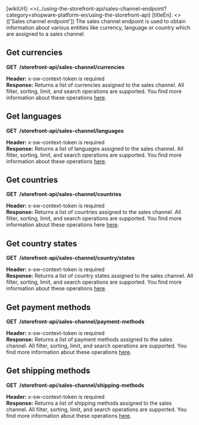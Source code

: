 [wikiUrl]: <>(../using-the-storefront-api/sales-channel-endpoint?category=shopware-platform-en/using-the-storefront-api)
[titleEn]: <>(['Sales channel endpoint'])
The sales channel endpoint is used to obtain information about various
entities like currency, language or country which are assigned to a
sales channel.

## Get currencies

**GET  /storefront-api/sales-channel/currencies**

**Header:** x-sw-context-token is required  
**Response:** Returns a list of currencies assigned to the sales
channel. All filter, sorting, limit, and search operations are
supported. You find more information about these operations
[here]((../30-api/50-filter-search-limit.md)).

## Get languages

**GET  /storefront-api/sales-channel/languages**

**Header:** x-sw-context-token is required  
**Response:** Returns a list of languages assigned to the sales channel.
All filter, sorting, limit, and search operations are supported. You
find more information about these operations
[here]((../30-api/50-filter-search-limit.md)).

## Get countries

**GET  /storefront-api/sales-channel/countries**

**Header:** x-sw-context-token is required  
**Response:** Returns a list of countries assigned to the sales channel.
All filter, sorting, limit, and search operations are supported. You
find more information about these operations here
[here]((../30-api/50-filter-search-limit.md)).

## Get country states

**GET  /storefront-api/sales-channel/country/states**

**Header:** x-sw-context-token is required  
**Response:** Returns a list of country states assigned to the sales
channel. All filter, sorting, limit, and search operations are
supported. You find more information about these operations
[here]((../30-api/50-filter-search-limit.md)).

## Get payment methods

**GET  /storefront-api/sales-channel/payment-methods**

**Header:** x-sw-context-token is required  
**Response:** Returns a list of payment methods assigned to the sales
channel. All filter, sorting, limit, and search operations are
supported. You find more information about these operations
[here]((../30-api/50-filter-search-limit.md)).

## Get shipping methods

**GET  /storefront-api/sales-channel/shipping-methods**

**Header:** x-sw-context-token is required  
**Response:** Returns a list of shipping methods assigned to the sales
channel. All filter, sorting, limit, and search operations are
supported. You find more information about these operations
[here]((../30-api/50-filter-search-limit.md)).
